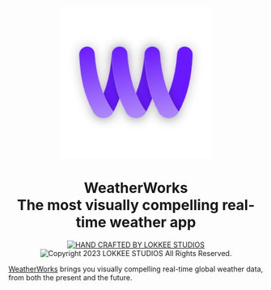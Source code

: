 <div align="center">
 <img src="icons/logo.svg" width="300"/>
</div>

<h1 align="center">WeatherWorks</br>The most visually compelling real-time weather app</h1>

<p align="center">
 <a href="https://lokkeestudios.com" title="Get inspired by more great work">
  <img src="https://img.shields.io/badge/HAND%20CRAFTED%20BY%20LOKKEE%20STUDIOS-6a19ff.svg?style=for-the-badge" alt="HAND CRAFTED BY LOKKEE STUDIOS" />
 </a>
 <img src="https://img.shields.io/badge/Copyright%20%C2%A9%202023%20LOKKEE%20STUDIOS%20All%20Rights%20Reserved.-0F1922.svg?style=for-the-badge" alt="Copyright 2023 LOKKEE STUDIOS All Rights Reserved." />
</p>

[WeatherWorks](https://weatherworks.lokkeestudios.com) brings you visually compelling real-time global weather data, from both the present and the future.
